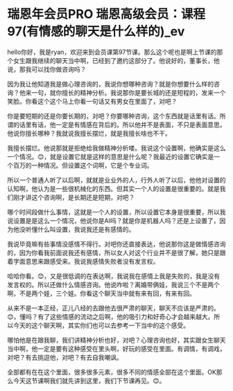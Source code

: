# 瑞恩年会员PRO 瑞恩高级会员：课程97(有情感的聊天是什么样的)_ev

hello你好，我是ryan，欢迎来到会员课第97节课。那么这个呢也是啊上节课的那个女生跟我继续的聊天当中啊，已经到了邀约这部分了。他说好的，董事长，他说，那我可以找你做咨询吗？

因为我让他知道我是做心理咨询的，我说你想哪种咨询？就是你想要什么样的咨询？他来一句，就你擅长的精神分析。我说那你是要长城的还是短程的，发来一个笑脸。你看这个这个马上你看一句话又有男女在里面了，对吧？

你是要短期的还是你要长期的，对吧？你要哪种咨询，这个东西就是话里有话。所谓的话里有话，他一定是有情感在背后的。所以他并不是表面，不只是表面意思。他说你擅长哪种？我就说我擅长摆烂，就是我擅长啥也不干。

我擅长摆烂。他说那就是拒绝给我做精神分析喽。我说这个设置啊，他确实是这么一个情况。😊，就是设置它就是这样的意思是什么呢？我最近的设置它确实是一个百万的一种情况。但设置这个词啊，它是个专业词。

所以一个普通人听了以后啊，就就是业业外的人，行外人听了以后，他他对设置的认知啊，他认为是一些很机械化的东西。但其实一个人的设置是很重要的。就是我们刚才讲这个咨询啊，是长期还是短期，对吧？

哪个时间段做什么事情，这就是一个人的设置，所以设置它本身是很重要，所以我说设置是是这么一个情况，他说你是AI吗？就是你是机器人吗？还是上设置了，因为他没听懂什么叫设置，我说我还是有感情的。

我说毕竟嘛有些事情没感情不得行。对吧你还直接表达，他说那你这是做情感咨询的，因为你看我前面说我还有感情，所以女人对这个行业并不是很了解，她只是跟着字面意思来跟感受来。我说我感情失败者没有发言权。

哈哈你看。😊，又是很低调的在表达啊，我说我在感情上我是失败的，我是没有发言权的。所以还做什么情感咨询。他说咋啦？离婚带俩娃，我说三个不是两个啊，不是两个娃，三个娃。你看这个聊天当中就有来有回，有来有回。

从来不是一本正经，正儿八经的去跟他去很严肃的聊天，聊天不应该是严肃的。😊，懂吗？有了这些情感的流动之后啊，他的吸引力和好奇心才会越来越大。所以今天的这个聊天啊，其实你们也可以去参考一下当中的这个感受。

哪怕他是在跟我聊，我们讲精神分析也好，对吧？心理咨询也好，其实跟女生聊天当中啊，他一定是要有这种感受在里头啊，好玩的感受在里面。有调情，有调戏，对吧？有去挑逗他，对吧？有去自我嘲讽。

全部都有在在这个里面，很多很多元素，很多不同的情感全部在这个里面。OK那么今天这节课啊我们就先讲到这里，我们下节课再见。😊。

